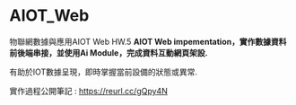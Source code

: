 # AIOT_Web
物聯網數據與應用AIOT Web HW.5
**AIOT Web impementation，實作數據資料前後端串接，並使用Ai Module，完成資料互動網頁架設.**

有助於IOT數據呈現，即時掌握當前設備的狀態或異常.

實作過程公開筆記 : https://reurl.cc/gQpy4N
